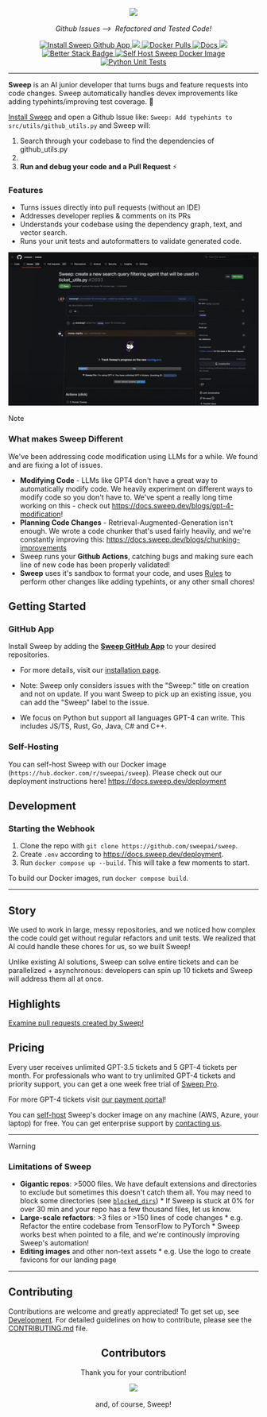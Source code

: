 <p align="center">
    <img src="https://github.com/sweepai/sweep/assets/26889185/39d500fc-9276-402c-9ec7-3e61f57ad233">
</p>
<p align="center">
    <i>Github Issues ⟶&nbsp; Refactored and Tested Code! </i>
</p>
<p align="center">
    <a href="https://github.com/apps/sweep-ai">
        <img alt="Install Sweep Github App" src="https://img.shields.io/badge/Install Sweep-GitHub App-purple?link=https://github.com/apps/sweep-ai">
    </a>
    <a href="https://discord.gg/sweep">
        <img src="https://dcbadge.vercel.app/api/server/sweep?style=flat" />
    </a>
    <a href="https://hub.docker.com/r/sweepai/sweep">
        <img alt="Docker Pulls" src="https://img.shields.io/docker/pulls/sweepai/sweep" />
    </a>
    <a href="https://docs.sweep.dev/">
        <img alt="Docs" src="https://img.shields.io/badge/Docs-docs.sweep.dev-red?link=https%3A%2F%2Fdocs.sweep.dev">
    </a>
    <a href="https://github.com/sweepai/sweep">
        <img src="https://img.shields.io/github/commit-activity/m/sweepai/sweep" />
    </a>
    <a href="https://uptime.betterstack.com/?utm_source=status_badge">
        <img src="https://uptime.betterstack.com/status-badges/v1/monitor/v3bu.svg" alt="Better Stack Badge">
    </a>
    <a href="https://hub.docker.com/r/sweepai/sweep">
        <img alt="Self Host Sweep Docker Image" src="https://img.shields.io/badge/Host Sweep-Docker Image-2496ED?link=https://hub.docker.com/r/sweepai/sweep">
    </a>
    <a href="https://github.com/sweepai/sweep/actions/workflows/unittest.yml">
        <img src="https://github.com/sweepai/sweep/actions/workflows/unittest.yml/badge.svg" alt="Python Unit Tests">
    </a>
</p>

---

<b>Sweep</b> is an AI junior developer that turns bugs and feature requests into code changes. Sweep automatically handles devex improvements like adding typehints/improving test coverage. :robot:

[Install Sweep](https://github.com/apps/sweep-ai) and open a Github Issue like: `Sweep: Add typehints to src/utils/github_utils.py` and Sweep will:
1. Search through your codebase to find the dependencies of github_utils.py
2. 
2. **Run and debug your code and a Pull Request** ⚡

### Features
* Turns issues directly into pull requests (without an IDE)
* Addresses developer replies & comments on its PRs
* Understands your codebase using the dependency graph, text, and vector search.
* Runs your unit tests and autoformatters to validate generated code.

[![Sweep Youtube Tutorial](docs/public/assets/youtube_thumbnail.png)](https://www.youtube.com/watch?v=GVEkDZmWw8E)


> [!NOTE]
> ### What makes Sweep Different
> We've been addressing code modification using LLMs for a while. We found and are fixing a lot of issues.
>  - **Modifying Code** - LLMs like GPT4 don't have a great way to automatically modify code. We heavily experiment on different ways to modify code so you don't have to. We've spent a really long time working on this - check out https://docs.sweep.dev/blogs/gpt-4-modification!
> - **Planning Code Changes** - Retrieval-Augmented-Generation isn't enough. We wrote a code chunker that's used fairly heavily, and we're constantly improving this: https://docs.sweep.dev/blogs/chunking-improvements
> -  Sweep runs your **Github Actions**, catching bugs and making sure each line of new code has been properly validated!
> -  **Sweep** uses it's sandbox to format your code, and uses [Rules](https://docs.sweep.dev/usage/config#tips-for-writing-rules) to perform other changes like adding typehints, or any other small chores!


## Getting Started

### GitHub App
Install Sweep by adding the [**Sweep GitHub App**](https://github.com/apps/sweep-ai) to your desired repositories.

* For more details, visit our [installation page](https://docs.sweep.dev/getting-started).

* Note: Sweep only considers issues with the "Sweep:" title on creation and not on update. If you want Sweep to pick up an existing issue, you can add the "Sweep" label to the issue.

* We focus on Python but support all languages GPT-4 can write. This includes JS/TS, Rust, Go, Java, C# and C++.

### Self-Hosting

You can self-host Sweep with our Docker image (`https://hub.docker.com/r/sweepai/sweep`). Please check out our deployment instructions here! https://docs.sweep.dev/deployment

## Development

### Starting the Webhook
1. Clone the repo with `git clone https://github.com/sweepai/sweep`.
2. Create `.env` according to https://docs.sweep.dev/deployment.
3. Run `docker compose up --build`. This will take a few moments to start.

To build our Docker images, run `docker compose build`.

---

## Story

We used to work in large, messy repositories, and we noticed how complex the code could get without regular refactors and unit tests. We realized that AI could handle these chores for us, so we built Sweep!

Unlike existing AI solutions, Sweep can solve entire tickets and can be parallelized + asynchronous: developers can spin up 10 tickets and Sweep will address them all at once.

## Highlights
[Examine pull requests created by Sweep!](https://docs.sweep.dev/about/examples)

## Pricing
Every user receives unlimited GPT-3.5 tickets and 5 GPT-4 tickets per month. For professionals who want to try unlimited GPT-4 tickets and priority support, you can get a one week free trial of [Sweep Pro](https://buy.stripe.com/00g5npeT71H2gzCfZ8).

For more GPT-4 tickets visit <a href='https://buy.stripe.com/00g3fh7qF85q0AE14d'>our payment portal</a>!

You can [self-host](https://docs.sweep.dev/deployment) Sweep's docker image on any machine (AWS, Azure, your laptop) for free. You can get enterprise support by [contacting us](https://form.typeform.com/to/wliuvyWE).

---

> [!WARNING]
> ### Limitations of Sweep
> * **Gigantic repos**: >5000 files. We have default extensions and directories to exclude but sometimes this doesn't catch them all. You may need to block some directories (see [`blocked_dirs`](https://docs.sweep.dev/usage/config#blocked_dirs))
    * If Sweep is stuck at 0% for over 30 min and your repo has a few thousand files, let us know.
> * **Large-scale refactors**: >3 files or >150 lines of code changes
    * e.g. Refactor the entire codebase from TensorFlow to PyTorch
    * Sweep works best when pointed to a file, and we're continously improving Sweep's automation!
> * **Editing images** and other non-text assets
    * e.g. Use the logo to create favicons for our landing page
---

## Contributing

Contributions are welcome and greatly appreciated! To get set up, see [Development](https://github.com/sweepai/sweep#development). For detailed guidelines on how to contribute, please see the [CONTRIBUTING.md](CONTRIBUTING.md) file.


<h2 align="center">
    Contributors
</h2>
<p align="center">
    Thank you for your contribution!
</p>
<p align="center">
    <a href="https://github.com/sweepai/sweep/graphs/contributors">
      <img src="https://contrib.rocks/image?repo=sweepai/sweep" />
    </a>
</p>
<p align="center">
    and, of course, Sweep!
</p>
